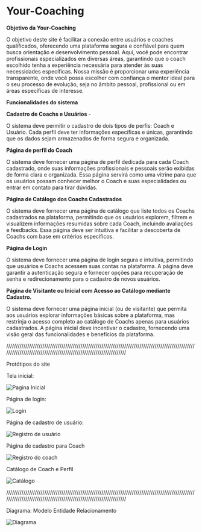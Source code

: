 # Your-Coaching

**Objetivo da Your-Coaching**

O objetivo deste site é facilitar a conexão entre usuários e coaches qualificados, oferecendo uma plataforma segura e confiável para quem busca orientação e desenvolvimento pessoal. Aqui, você pode encontrar profissionais especializados em diversas áreas, garantindo que o coach escolhido tenha a experiência necessária para atender às suas necessidades específicas. Nossa missão é proporcionar uma experiência transparente, onde você possa escolher com confiança o mentor ideal para o seu processo de evolução, seja no âmbito pessoal, profissional ou em áreas específicas de interesse.


**Funcionalidades do sistema**

**Cadastro de Coachs e Usuários** -

O sistema deve permitir o cadastro de dois tipos de perfis: Coach e Usuário. Cada perfil deve ter informações específicas e únicas, garantindo que os dados sejam armazenados de forma segura e organizada.

**Página de perfil do Coach**

O sistema deve fornecer uma página de perfil dedicada para cada Coach cadastrado, onde suas informações profissionais e pessoais serão exibidas de forma clara e organizada. Essa página servirá como uma vitrine para que os usuários possam conhecer melhor o Coach e suas especialidades ou entrar em contato para tirar dúvidas.

**Página de Catálogo dos Coachs Cadastrados**

O sistema deve fornecer uma página de catálogo que liste todos os Coachs cadastrados na plataforma, permitindo que os usuários explorem, filtrem e visualizem informações resumidas sobre cada Coach, incluindo avaliações e feedbacks. Essa página deve ser intuitiva e facilitar a descoberta de Coachs com base em critérios específicos.

**Página de Login**

O sistema deve fornecer uma página de login segura e intuitiva, permitindo que usuários e Coachs acessem suas contas na plataforma. A página deve garantir a autenticação segura e fornecer opções para recuperação de senha e redirecionamento para o cadastro de novos usuários.

**Página de Visitante ou Inicial com Acesso ao Catálogo mediante Cadastro.**

O sistema deve fornecer uma página inicial (ou de visitante) que permita aos usuários explorar informações básicas sobre a plataforma, mas restrinja o acesso completo ao catálogo de Coachs apenas para usuários cadastrados. A página inicial deve incentivar o cadastro, fornecendo uma visão geral das funcionalidades e benefícios da plataforma.

//////////////////////////////////////////////////////////////////////////////////////////////////////////////////////////////////////////////////////////////////

Protótipos do site

Tela inicial:

![Pagina Inicial](https://github.com/user-attachments/assets/cc3784cc-0fff-4b6a-a583-5c08b17f765b)

Página de login:

![Login](https://github.com/user-attachments/assets/b9d86231-9fd7-4115-ad51-ef6b34af79a0)

Página de cadastro de usuário:

![Registro de usuário](https://github.com/user-attachments/assets/94f8bdc5-ec1e-4e1f-a183-6acebe7ca881)

Página de cadastro para Coach

![Registro do coach](https://github.com/user-attachments/assets/aa916e8c-6862-4618-8d3b-7358c0c7c8e9)

Catálogo de Coach e Perfil

![Catálogo](https://github.com/user-attachments/assets/9e447105-6e38-4850-b995-e795b62b0636)

//////////////////////////////////////////////////////////////////////////////////////////////////////////////////////////////////////////////////////////////////


Diagrama: Modelo Entidade Relacionamento

![Diagrama](https://github.com/user-attachments/assets/b0e437fb-496d-4fac-b254-b211702d4557)




